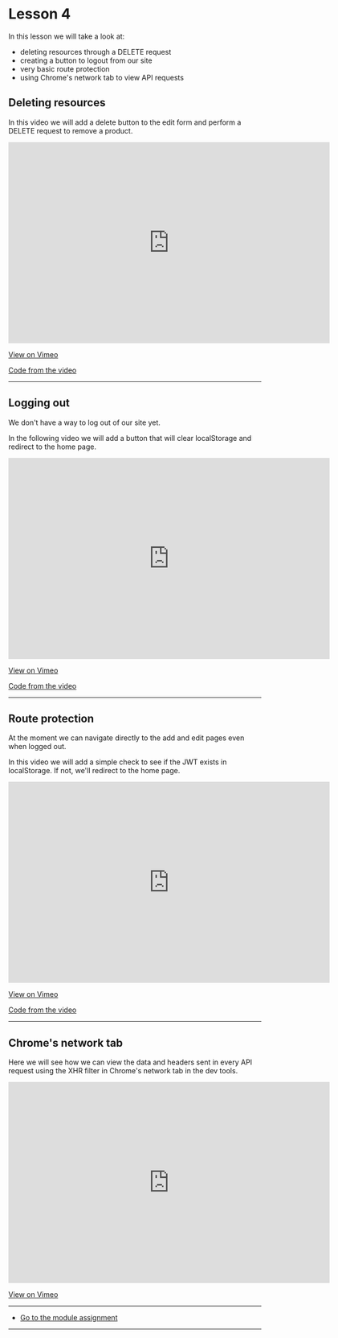 # Lesson 4

In this lesson we will take a look at:

-   deleting resources through a DELETE request
-   creating a button to logout from our site
-   very basic route protection
-   using Chrome's network tab to view API requests

## Deleting resources

In this video we will add a delete button to the edit form and perform a DELETE request to remove a product.

<iframe src="https://player.vimeo.com/video/462188368" width="640" height="400" frameborder="0" allow="autoplay; fullscreen" allowfullscreen></iframe>

<a href="https://vimeo.com/462188368/613c09dd92" target="_blank">View on Vimeo</a>

<a href="https://github.com/NoroffFEU/frontend-for-strapi-api/tree/step-7-delete" target="_blank">Code from the video</a>

---

## Logging out

We don't have a way to log out of our site yet.

In the following video we will add a button that will clear localStorage and redirect to the home page.

<iframe src="https://player.vimeo.com/video/462198252" width="640" height="400" frameborder="0" allow="autoplay; fullscreen" allowfullscreen></iframe>

<a href="https://vimeo.com/462198252/329f80a3e9" target="_blank">View on Vimeo</a>

<a href="https://github.com/NoroffFEU/frontend-for-strapi-api/tree/step-8-logout-button" target="_blank">Code from the video</a>

---

## Route protection

At the moment we can navigate directly to the add and edit pages even when logged out.

In this video we will add a simple check to see if the JWT exists in localStorage. If not, we'll redirect to the home page.

<iframe src="https://player.vimeo.com/video/462205711" width="640" height="400" frameborder="0" allow="autoplay; fullscreen" allowfullscreen></iframe>

<a href="https://vimeo.com/462205711/6af7f4224e" target="_blank">View on Vimeo</a>

<a href="https://github.com/NoroffFEU/frontend-for-strapi-api/tree/step-9-protected-routes" target="_blank">Code from the video</a>

---

## Chrome's network tab

Here we will see how we can view the data and headers sent in every API request using the XHR filter in Chrome's network tab in the dev tools.

<iframe src="https://player.vimeo.com/video/462211730" width="640" height="400" frameborder="0" allow="autoplay; fullscreen" allowfullscreen></iframe>

<a href="https://vimeo.com/462211730/5c47d60e34" target="_blank">View on Vimeo</a>

---

-   [Go to the module assignment](ma)

---
